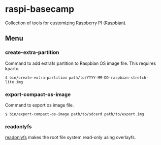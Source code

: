 # raspi-basecamp

Collection of tools for customizing Raspberry PI (Raspbian).


## Menu

### create-extra-partition

Command to add extrafs partition to Raspbian OS image file.
This requires kpartx.

```
$ bin/create-extra-partition path/to/YYYY-MM-DD-raspbian-stretch-lite.img
```

### export-compact-os-image

Command to export os image file.

```
$ bin/export-compact-os-image path/to/sdcard path/to/export.img
```

### readonlyfs

[readonlyfs](./readonlyfs/README.md) makes the root file system read-only using overlayfs.
